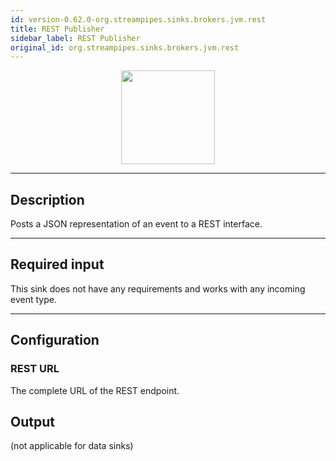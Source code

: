 ```yaml
---
id: version-0.62.0-org.streampipes.sinks.brokers.jvm.rest
title: REST Publisher
sidebar_label: REST Publisher
original_id: org.streampipes.sinks.brokers.jvm.rest
---
```




<p align="center"> 
    <img src="/img/pipeline-elements/org.streampipes.sinks.brokers.jvm.rest/icon.png" width="150px;" class="pe-image-documentation"/>
</p>

***

## Description

Posts a JSON representation of an event to a REST interface.

***

## Required input

This sink does not have any requirements and works with any incoming event type.

***

## Configuration

### REST URL

The complete URL of the REST endpoint.

## Output

(not applicable for data sinks)
